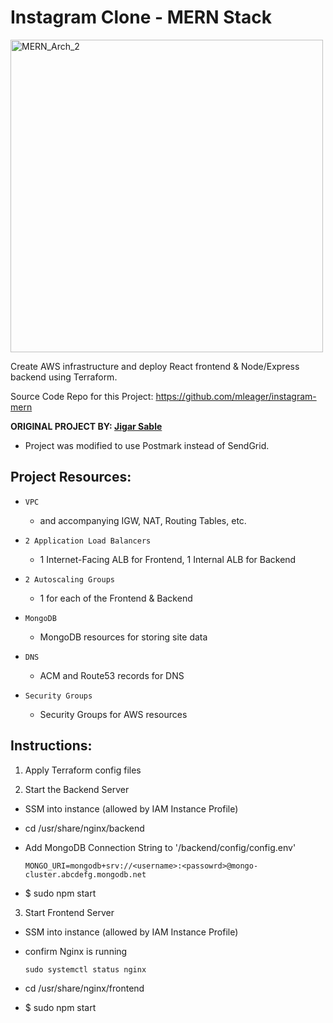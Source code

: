 # Instagram Clone - MERN Stack

<img width="500" alt="MERN_Arch_2" src="https://github.com/mleager/Instagram-Clone/assets/106631893/b6086417-cbea-4468-8265-2e3cd22c7490">

Create AWS infrastructure and deploy React frontend & Node/Express backend using Terraform.

Source Code Repo for this Project: https://github.com/mleager/instagram-mern

**ORIGINAL PROJECT BY: [Jigar Sable](https://github.com/jigar-sable/instagram-mern)**

- Project was modified to use Postmark instead of SendGrid.

## Project Resources:
- `VPC`
  - and accompanying IGW, NAT, Routing Tables, etc.

- `2 Application Load Balancers`
  - 1 Internet-Facing ALB for Frontend, 1 Internal ALB for Backend

- `2 Autoscaling Groups`
  - 1 for each of the Frontend & Backend

- `MongoDB`
  - MongoDB resources for storing site data

- `DNS`
  - ACM and Route53 records for DNS

- `Security Groups`
  - Security Groups for AWS resources

## Instructions:

1. Apply Terraform config files

2. Start the Backend Server
- SSM into instance (allowed by IAM Instance Profile)
- cd /usr/share/nginx/backend
- Add MongoDB Connection String to '/backend/config/config.env'
  
  `MONGO_URI=mongodb+srv://<username>:<passowrd>@mongo-cluster.abcdefg.mongodb.net`
- $ sudo npm start

3. Start Frontend Server
- SSM into instance (allowed by IAM Instance Profile)
- confirm Nginx is running
  
  `sudo systemctl status nginx`
- cd /usr/share/nginx/frontend
- $ sudo npm start
